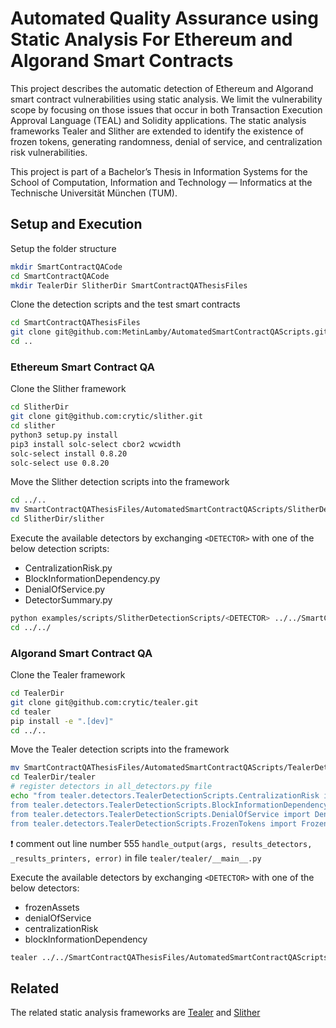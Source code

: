 # Automated Quality Assurance using Static Analysis For Ethereum and Algorand Smart Contracts

This project describes the automatic detection of Ethereum and Algorand smart contract vulnerabilities using static analysis. We limit the vulnerability scope by focusing on those issues that occur in both Transaction Execution Approval Language (TEAL) and Solidity applications. The static analysis frameworks Tealer and Slither are extended to identify the existence of frozen tokens, generating randomness, denial of service, and centralization risk vulnerabilities.

This project is part of a Bachelor’s Thesis in Information Systems for the School of Computation, Information and Technology — Informatics at the Technische Universität München (TUM).
## Setup and Execution

Setup the folder structure
```bash
mkdir SmartContractQACode
cd SmartContractQACode
mkdir TealerDir SlitherDir SmartContractQAThesisFiles
```

Clone the detection scripts and the test smart contracts
```bash
cd SmartContractQAThesisFiles
git clone git@github.com:MetinLamby/AutomatedSmartContractQAScripts.git
cd ..
```

### Ethereum Smart Contract QA
Clone the Slither framework
```bash
cd SlitherDir
git clone git@github.com:crytic/slither.git
cd slither
python3 setup.py install
pip3 install solc-select cbor2 wcwidth
solc-select install 0.8.20
solc-select use 0.8.20
```

Move the Slither detection scripts into the framework
```bash
cd ../..  
mv SmartContractQAThesisFiles/AutomatedSmartContractQAScripts/SlitherDetectionScripts/ SlitherDir/slither/examples/scripts/
cd SlitherDir/slither
```

Execute the available detectors by exchanging ```<DETECTOR>``` with one of the below detection scripts:
- CentralizationRisk.py
- BlockInformationDependency.py
- DenialOfService.py
- DetectorSummary.py
```bash
python examples/scripts/SlitherDetectionScripts/<DETECTOR> ../../SmartContractQAThesisFiles/AutomatedSmartContractQAScripts/TestSmartContracts/Solidity/experimentContract.sol
cd ../../
```

### Algorand Smart Contract QA
Clone the Tealer framework
```bash
cd TealerDir
git clone git@github.com:crytic/tealer.git
cd tealer
pip install -e ".[dev]"
cd ../..
```

Move the Tealer detection scripts into the framework
```bash
mv SmartContractQAThesisFiles/AutomatedSmartContractQAScripts/TealerDetectionScripts TealerDir/tealer/tealer/detectors/
cd TealerDir/tealer 
# register detectors in all_detectors.py file
echo "from tealer.detectors.TealerDetectionScripts.CentralizationRisk import CentralizationRisk
from tealer.detectors.TealerDetectionScripts.BlockInformationDependency import BlockInformationDependency
from tealer.detectors.TealerDetectionScripts.DenialOfService import DenialOfService
from tealer.detectors.TealerDetectionScripts.FrozenTokens import FrozenAssets" >> tealer/detectors/all_detectors.py
```

❗ comment out line number 555 ```handle_output(args, results_detectors, _results_printers, error)``` in file ```tealer/tealer/__main__.py```

Execute the available detectors by exchanging ```<DETECTOR>``` with one of the below detectors:
- frozenAssets
- denialOfService
- centralizationRisk
- blockInformationDependency
```bash
tealer ../../SmartContractQAThesisFiles/AutomatedSmartContractQAScripts/TestSmartContracts/TEAL/experimentContract.teal --detect <DETECTOR>
```

## Related

The related static analysis frameworks are
[Tealer](https://github.com/crytic/tealer) and 
[Slither](https://github.com/crytic/slither)

